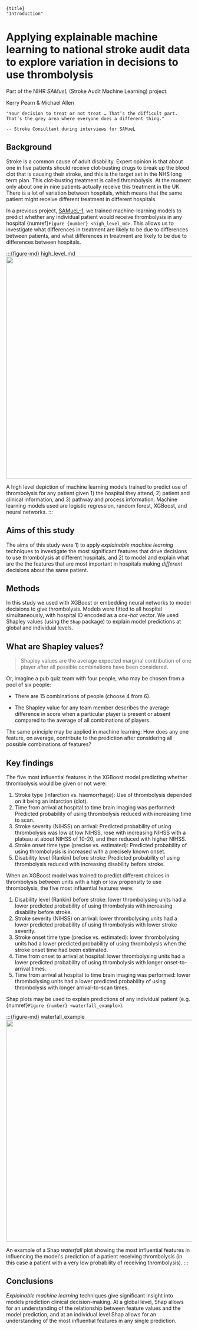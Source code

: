 ```
{title}
"Introduction"
```
# Applying explainable machine learning to national stroke audit data to explore variation in decisions to use thrombolysis

Part of the NIHR *SAMueL* (Stroke Audit Machine Learning) project.

Kerry Pearn & Michael Allen

```{epigraph}
"Your decision to treat or not treat … That’s the difficult part. That’s the grey area where everyone does a different thing."

-- Stroke Consultant during interviews for SAMueL
```

## Background

Stroke is a common cause of adult disability. Expert opinion is that about one in five patients should receive clot-busting drugs to break up the blood clot that is causing their stroke, and this is the target set in the NHS long term plan. This clot-busting treatment is called thrombolysis. At the moment only about one in nine patients actually receive this treatment in the UK. There is a lot of variation between hospitals, which means that the same patient might receive different treatment in different hospitals.

In a previous project, [SAMueL-1](https://samuel-book.github.io/samuel-1/introduction/intro.html), we trained machine-learning models to predict whether any individual patient would receive thrombolysis in any hospital {numref}`Figure {number} <high_level_md>`. This allows us to investigate what differences in treatment are likely to be due to differences between patients, and what differences in treatment are likely to be due to differences between hospitals.

:::{figure-md} high_level_md
<img src="./images/ml_model_high_level.png" width="600">

A high level depiction of machine learning models trained to predict use of thrombolysis for any patient given 1) the hospital they attend, 2) patient and clinical information, and 3) pathway and process information. Machine learning models used are logistic regression, random forest, XGBoost, and neural networks.
:::

## Aims of this study

The aims of this study were 1) to apply *explainable machine learning* techniques to investigate the most significant features that drive decisions to use thrombolysis at different hospitals, and 2) to model and explain what are the the features that are most important in hospitals making *different* decisions about the same patient.

## Methods

In this study we used with XGBoost or embedding neural networks to model decisions to give thrombolysis. Models were fitted to all hospital simultaneously, with hospital ID encoded as a *one-hot* vector. We used Shapley values (using the `Shap` package) to explain model predictions at global and individual levels.

## What are Shapley values?

> Shapley values are the average expected marginal contribution of one player after all possible combinations have been considered.

Or, imagine a pub quiz team with four people, who may be chosen from a pool of six people:

* There are 15 combinations of people (choose 4 from 6).

* The Shapley value for any team member describes the average difference in score when a particular player is present or absent compared to the average of all combinations of players.

The same principle may be applied in machine learning: How does any one feature, on average, contribute to the prediction after considering all possible combinations of features? 

## Key findings

The five most influential features in the XGBoost model predicting whether thrombolysis would be given or not were:

1. Stroke type (infarction vs. haemorrhage): Use of thrombolysis depended on it being an infarction (clot).
2. Time from arrival at hospital to time brain imaging was performed: Predicted probability of using thrombolysis reduced with increasing time to scan.
3. Stroke severity (NIHSS) on arrival: Predicted probability of using thrombolysis was low at low NIHSS, rose with increasing NIHSS with a plateau at about NIHSS of 10-20, and then reduced with higher NIHSS.
4. Stroke onset time type (precise vs. estimated): Predicted probability of using thrombolysis is increased with a precisely known  onset.
5. Disability level (Rankin) before stroke: Predicted probability of using thrombolysis reduced with increasing disability before stroke.

When an XGBoost model was trained to predict different choices in thrombolysis between units with a high or low propensity to use thrombolysis, the five most influential features were:

1. Disability level (Rankin) before stroke: lower thrombolysing units had a lower predicted probability of using thrombolysis with increasing disability before stroke.
2. Stroke severity (NIHSS) on arrival: lower thrombolysing units had a lower predicted probability of using thrombolysis with lower stroke severity.
3. Stroke onset time type (precise vs. estimated): lower thrombolysing units had a lower predicted probability of using thrombolysis when the stroke onset time had been estimated.
4. Time from onset to arrival at hospital: lower thrombolysing units had a lower predicted probability of using thrombolysis with longer onset-to-arrival times.
5. Time from arrival at hospital to time brain imaging was performed: lower thrombolysing units had a lower predicted probability of using thrombolysis with longer arrival-to-scan times.

Shap plots may be used to explain predictions of any individual patient (e.g. {numref}`Figure {number} <waterfall_example>`). 

:::{figure-md} waterfall_example
<img src="./images/xgb_waterfall_low_probability.jpg" width="600">

An example of a Shap *waterfall* plot showing the most influential features in influencing the model's prediction of a patient receiving thrombolysis (in this case a patient with a very low probability of receiving thrombolysis).
:::

## Conclusions

*Explainable machine learning* techniques give significant insight into models prediction clinical decision-making. At a global level, Shap allows for an understanding of the relationship between feature values and the model prediction, and at an individual level Shap allows for an understanding of the most influential features in any single prediction.





